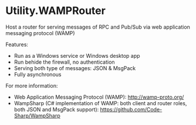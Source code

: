 # Utility.WAMPRouter
Host a router for serving messages of RPC and Pub/Sub via web application messaging protocol (WAMP)

Features:

- Run as a Windows service or Windows desktop app
- Run behide the firewall, no authentication
- Serving both type of messages: JSON & MsgPack
- Fully asynchronous

For more information:

- Web Application Messaging Protocol (WAMP): http://wamp-proto.org/
- WampSharp (C# implementation of WAMP: both client and router roles, both JSON and MsgPack support): https://github.com/Code-Sharp/WampSharp